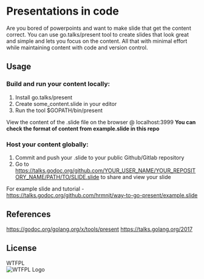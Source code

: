 # Presentations in code

Are you bored of powerpoints and want to make slide that get the content correct. You can use go.talks/present tool to create slides that look great and simple and lets you focus on the content. All that with minimal effort while maintaining content with code and version control.

## Usage

### Build and run your content locally:

1. Install go.talks/present
2. Create some_content.slide in your editor
3. Run the tool $GOPATH/bin/present

View the content of the .slide file on the browser @ localhost:3999
__You can check the format of content from example.slide in this repo__

### Host your content globally:

1. Commit and push your .slide to your public Github/Gitlab repository
2. Go to https://talks.godoc.org/github.com/YOUR_USER_NAME/YOUR_REPOSITORY_NAME/PATH/TO/SLIDE.slide to share and view your slide

For example slide and tutorial - https://talks.godoc.org/github.com/hrmnjt/way-to-go-present/example.slide

## References

https://godoc.org/golang.org/x/tools/present
https://talks.golang.org/2017


## License

WTFPL  
![WTFPL Logo](http://www.wtfpl.net/wp-content/uploads/2012/12/logo-220x1601.png)
